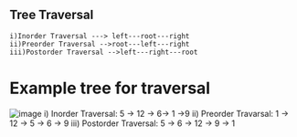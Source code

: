 ## Tree Traversal 
    i)Inorder Traversal ---> left---root---right
    ii)Preorder Traversal -->root---left---right
    iii)Postorder Traversal -->left---right---root
 # Example tree for traversal
![image](https://user-images.githubusercontent.com/71994991/188248828-c32f856f-1980-4c96-a748-50299e658bf9.png)
        i) Inorder Traversal: 5 -> 12 -> 6-> 1 ->9
        ii) Preorder Travarsal: 1 -> 12 -> 5 -> 6 -> 9
        iii) Postorder Traversal: 5 -> 6 -> 12 -> 9 -> 1

        

